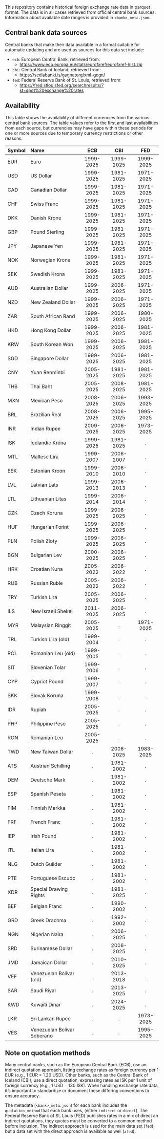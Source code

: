 <!-- ====================================================== -->
<!-- Generated from .../fxconvert/build/document_fxdata.Rmd -->
<!-- Please edit that file to update documentation          -->
<!-- ====================================================== -->

This repository contains historical foreign exchange rate data in
parquet format. The data is in all cases retrieved from official central
bank sources. Information about available date ranges is provided in
`<bank>_meta.json`.

## Central bank data sources

Central banks that make their data available in a format suitable for
automatic updating and are used as sources for this data set include:

- `ecb`: European Central Bank, retrieved from:
  - <https://www.ecb.europa.eu/stats/eurofxref/eurofxref-hist.zip>
- `cbi`: Central Bank of Iceland, retrieved from:
  - <https://sedlabanki.is/gagnatorg/xml-gogn/>
- `fed`: Federal Reserve Bank of St. Louis, retrieved from:
  - <https://fred.stlouisfed.org/searchresults/?st=spot%20exchange%20rates>

## Availability

This table shows the availability of different currencies from the
various central bank sources. The table values refer to the first and
last availabilities from each source, but currencies may have gaps
within these periods for one or more sources due to temporary currency
restrictions or other reasons.

| Symbol | Name                        |    ECB    |    CBI    |    FED    |
|:-------|:----------------------------|:---------:|:---------:|:---------:|
| EUR    | Euro                        | 1999-2025 | 1999-2025 | 1999-2025 |
| USD    | US Dollar                   | 1999-2025 | 1981-2025 | 1971-2025 |
| CAD    | Canadian Dollar             | 1999-2025 | 1981-2025 | 1971-2025 |
| CHF    | Swiss Franc                 | 1999-2025 | 1981-2025 | 1971-2025 |
| DKK    | Danish Krone                | 1999-2025 | 1981-2025 | 1971-2025 |
| GBP    | Pound Sterling              | 1999-2025 | 1981-2025 | 1971-2025 |
| JPY    | Japanese Yen                | 1999-2025 | 1981-2025 | 1971-2025 |
| NOK    | Norwegian Krone             | 1999-2025 | 1981-2025 | 1971-2025 |
| SEK    | Swedish Krona               | 1999-2025 | 1981-2025 | 1971-2025 |
| AUD    | Australian Dollar           | 1999-2025 | 2006-2025 | 1971-2025 |
| NZD    | New Zealand Dollar          | 1999-2025 | 2006-2025 | 1971-2025 |
| ZAR    | South African Rand          | 1999-2025 | 2006-2025 | 1980-2025 |
| HKD    | Hong Kong Dollar            | 1999-2025 | 2006-2025 | 1981-2025 |
| KRW    | South Korean Won            | 1999-2025 | 2006-2025 | 1981-2025 |
| SGD    | Singapore Dollar            | 1999-2025 | 2006-2025 | 1981-2025 |
| CNY    | Yuan Renminbi               | 2005-2025 | 1981-2025 | 1981-2025 |
| THB    | Thai Baht                   | 2005-2025 | 2008-2025 | 1981-2025 |
| MXN    | Mexican Peso                | 2008-2025 | 2006-2025 | 1993-2025 |
| BRL    | Brazilian Real              | 2008-2025 | 2006-2025 | 1995-2025 |
| INR    | Indian Rupee                | 2009-2025 | 2006-2025 | 1973-2025 |
| ISK    | Icelandic Króna             | 1999-2025 | 1981-2025 |     .     |
| MTL    | Maltese Lira                | 1999-2007 | 2006-2007 |     .     |
| EEK    | Estonian Kroon              | 1999-2010 | 2006-2010 |     .     |
| LVL    | Latvian Lats                | 1999-2013 | 2006-2013 |     .     |
| LTL    | Lithuanian Litas            | 1999-2014 | 2006-2014 |     .     |
| CZK    | Czech Koruna                | 1999-2025 | 2006-2025 |     .     |
| HUF    | Hungarian Forint            | 1999-2025 | 2006-2025 |     .     |
| PLN    | Polish Zloty                | 1999-2025 | 2006-2025 |     .     |
| BGN    | Bulgarian Lev               | 2000-2025 | 2006-2025 |     .     |
| HRK    | Croatian Kuna               | 2005-2022 | 2006-2022 |     .     |
| RUB    | Russian Ruble               | 2005-2022 | 2006-2022 |     .     |
| TRY    | Turkish Lira                | 2005-2025 | 2006-2025 |     .     |
| ILS    | New Israeli Shekel          | 2011-2025 | 2006-2025 |     .     |
| MYR    | Malaysian Ringgit           | 2005-2025 |     .     | 1971-2025 |
| TRL    | Turkish Lira (old)          | 1999-2004 |     .     |     .     |
| ROL    | Romanian Leu (old)          | 1999-2005 |     .     |     .     |
| SIT    | Slovenian Tolar             | 1999-2006 |     .     |     .     |
| CYP    | Cypriot Pound               | 1999-2007 |     .     |     .     |
| SKK    | Slovak Koruna               | 1999-2008 |     .     |     .     |
| IDR    | Rupiah                      | 2005-2025 |     .     |     .     |
| PHP    | Philippine Peso             | 2005-2025 |     .     |     .     |
| RON    | Romanian Leu                | 2005-2025 |     .     |     .     |
| TWD    | New Taiwan Dollar           |     .     | 2006-2025 | 1983-2025 |
| ATS    | Austrian Schilling          |     .     | 1981-2002 |     .     |
| DEM    | Deutsche Mark               |     .     | 1981-2002 |     .     |
| ESP    | Spanish Peseta              |     .     | 1981-2002 |     .     |
| FIM    | Finnish Markka              |     .     | 1981-2002 |     .     |
| FRF    | French Franc                |     .     | 1981-2002 |     .     |
| IEP    | Irish Pound                 |     .     | 1981-2002 |     .     |
| ITL    | Italian Lira                |     .     | 1981-2002 |     .     |
| NLG    | Dutch Guilder               |     .     | 1981-2002 |     .     |
| PTE    | Portuguese Escudo           |     .     | 1981-2002 |     .     |
| XDR    | Special Drawing Rights      |     .     | 1981-2025 |     .     |
| BEF    | Belgian Franc               |     .     | 1990-2002 |     .     |
| GRD    | Greek Drachma               |     .     | 1992-2002 |     .     |
| NGN    | Nigerian Naira              |     .     | 2006-2025 |     .     |
| SRD    | Surinamese Dollar           |     .     | 2006-2025 |     .     |
| JMD    | Jamaican Dollar             |     .     | 2010-2025 |     .     |
| VEF    | Venezuelan Bolívar (old)    |     .     | 2013-2018 |     .     |
| SAR    | Saudi Riyal                 |     .     | 2013-2025 |     .     |
| KWD    | Kuwaiti Dinar               |     .     | 2024-2025 |     .     |
| LKR    | Sri Lankan Rupee            |     .     |     .     | 1973-2025 |
| VES    | Venezuelan Bolívar Soberano |     .     |     .     | 1995-2025 |

## Note on quotation methods

Many central banks, such as the European Central Bank (ECB), use an
indirect quotation approach, listing exchange rates as foreign currency
per 1 EUR (e.g., 1 EUR = 1.20 USD). Other banks, such as the Central
Bank of Iceland (CBI), use a direct quotation, expressing rates as ISK
per 1 unit of foreign currency (e.g., 1 USD = 130 ISK). When handling
exchange rate data, it’s important to standardize or document these
differing conventions to ensure accuracy.

The metadata (`<bank>_meta.json`) for each bank includes the
`quotation_method` that each bank uses, (either `indirect` or `direct`).
The Federal Reserve Bank of St. Louis (FED) publishes rates in a mix of
direct an indirect quotations, they quotes must be converted to a common
method before inclusion. The indirect approach is used for the main data
set (`fed`), but a data set with the direct approach is available as
well (`xfed`).
